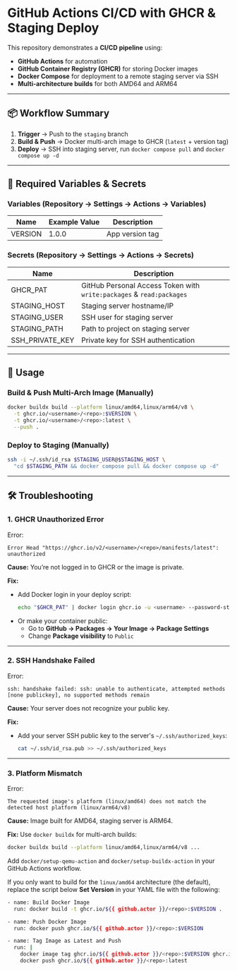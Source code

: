 # GitHub Actions CI/CD with GHCR & Staging Deploy

This repository demonstrates a **CI/CD pipeline** using:

- **GitHub Actions** for automation
- **GitHub Container Registry (GHCR)** for storing Docker images
- **Docker Compose** for deployment to a remote staging server via SSH
- **Multi-architecture builds** for both AMD64 and ARM64

---

## 📦 Workflow Summary

1. **Trigger** → Push to the `staging` branch
2. **Build & Push** → Docker multi-arch image to GHCR (`latest` + version tag)
3. **Deploy** → SSH into staging server, run `docker compose pull` and `docker compose up -d`

---

## 🔑 Required Variables & Secrets

### Variables (Repository → Settings → Actions → Variables)

| Name    | Example Value | Description     |
| ------- | ------------- | --------------- |
| VERSION | 1.0.0         | App version tag |

### Secrets (Repository → Settings → Actions → Secrets)

| Name            | Description                                                          |
| --------------- | -------------------------------------------------------------------- |
| GHCR_PAT        | GitHub Personal Access Token with `write:packages` & `read:packages` |
| STAGING_HOST    | Staging server hostname/IP                                           |
| STAGING_USER    | SSH user for staging server                                          |
| STAGING_PATH    | Path to project on staging server                                    |
| SSH_PRIVATE_KEY | Private key for SSH authentication                                   |

---

## 🚀 Usage

### Build & Push Multi-Arch Image (Manually)

```bash
docker buildx build --platform linux/amd64,linux/arm64/v8 \
  -t ghcr.io/<username>/<repo>:$VERSION \
  -t ghcr.io/<username>/<repo>:latest \
  --push .
```

### Deploy to Staging (Manually)

```bash
ssh -i ~/.ssh/id_rsa $STAGING_USER@$STAGING_HOST \
  "cd $STAGING_PATH && docker compose pull && docker compose up -d"
```

---

## 🛠 Troubleshooting

### **1. GHCR Unauthorized Error**

Error:

```
Error Head "https://ghcr.io/v2/<username>/<repo>/manifests/latest": unauthorized
```

**Cause:** You’re not logged in to GHCR or the image is private.

**Fix:**

- Add Docker login in your deploy script:
  ```bash
  echo "$GHCR_PAT" | docker login ghcr.io -u <username> --password-stdin
  ```
- Or make your container public:
  - Go to **GitHub → Packages → Your Image → Package Settings**
  - Change **Package visibility** to `Public`

---

### **2. SSH Handshake Failed**

Error:

```
ssh: handshake failed: ssh: unable to authenticate, attempted methods [none publickey], no supported methods remain
```

**Cause:** Your server does not recognize your public key.

**Fix:**

- Add your server SSH public key to the server's `~/.ssh/authorized_keys`:
  ```bash
  cat ~/.ssh/id_rsa.pub >> ~/.ssh/authorized_keys
  ```

---

### **3. Platform Mismatch**

Error:

```
The requested image's platform (linux/amd64) does not match the detected host platform (linux/arm64/v8)
```

**Cause:** Image built for AMD64, staging server is ARM64.

**Fix:** Use `docker buildx` for multi-arch builds:

```bash
docker buildx build --platform linux/amd64,linux/arm64/v8 ...
```

Add `docker/setup-qemu-action` and `docker/setup-buildx-action` in your GitHub Actions workflow.

If you only want to build for the `linux/amd64` architecture (the default), replace the script below **Set Version** in your YAML file with the following:

```bash
- name: Build Docker Image
  run: docker build -t ghcr.io/${{ github.actor }}/<repo>:$VERSION .

- name: Push Docker Image
  run: docker push ghcr.io/${{ github.actor }}/<repo>:$VERSION

- name: Tag Image as Latest and Push
  run: |
    docker image tag ghcr.io/${{ github.actor }}/<repo>:$VERSION ghcr.io/${{ github.actor }}/<repo>:latest
    docker push ghcr.io/${{ github.actor }}/<repo>:latest
```
